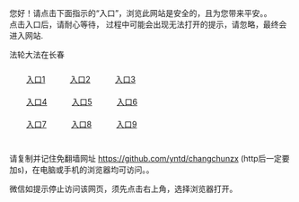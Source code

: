 您好！请点击下面指示的“入口”，浏览此网站是安全的，且为您带来平安。。 <br/>
点击入口后，请耐心等待， 过程中可能会出现无法打开的提示，请忽略，最终会进入网站. </br>

法轮大法在长春<br/>
<div style="padding:10px"><a style="margin:20px" target="_blank" href="https://diaeudvuva4r2.cloudfront.net/2Qpsp?ijzaaf" id="ccLink1" rel="nofollow">入口1</a> <a target="_blank" style="margin:20px" href="https://d3sgsvskwc4z41.cloudfront.net/2Qpsp?fotryl" id="ccLink2" rel="nofollow">入口2</a> <a style="margin:20px" target="_blank" href="https://d21c5kdjzkd7bx.cloudfront.net/2Qpsp?bwbcmxj" id="ccLink3" rel="nofollow">入口3</a></div>

<div style="padding:10px" ><a style="margin:20px" target="_blank" href="https://diaeudvuva4r2.cloudfront.net/2Qpsp?ijzaaf" id="ccLink4" rel="nofollow">入口4</a> <a style="margin:20px" href="https://d3sgsvskwc4z41.cloudfront.net/2Qpsp?fotryl" target="_blank" id="ccLink5" rel="nofollow">入口5</a> <a style="margin:20px" href="https://d21c5kdjzkd7bx.cloudfront.net/2Qpsp?bwbcmxj" target="_blank" id="ccLink6" rel="nofollow">入口6</a></div>

<div style="padding:10px"><a style="margin:20px" target="_blank" href="https://diaeudvuva4r2.cloudfront.net/2Qpsp?ijzaaf" id="ccLink7" rel="nofollow">入口7</a> <a style="margin:20px" href="https://d3sgsvskwc4z41.cloudfront.net/2Qpsp?fotryl" target="_blank" id="ccLink8" rel="nofollow">入口8</a> <a style="margin:20px" target="_blank" href="https://d21c5kdjzkd7bx.cloudfront.net/2Qpsp?bwbcmxj" id="ccLink9" rel="nofollow">入口9</a></div>

<br/>



请复制并记住免翻墙网址 https://github.com/yntd/changchunzx (http后一定要加s)，在电脑或手机的浏览器均可访问。。<br/>

微信如提示停止访问该网页，须先点击右上角，选择浏览器打开。
